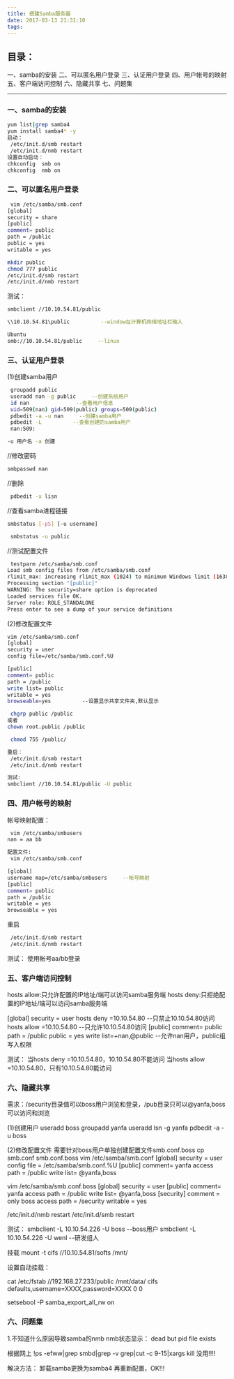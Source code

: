 ```yaml
---
title: 搭建Samba服务器
date: 2017-03-13 21:31:10
tags:
---
```


## 目录：
一、samba的安装
二、可以匿名用户登录
三、认证用户登录
四、用户帐号的映射
五、客户端访问控制
六、隐藏共享
七、问题集

-----------------------------------
### 一、samba的安装
``` bash
yum list|grep samba4
yum install samba4* -y
启动：
 /etc/init.d/smb restart
 /etc/init.d/nmb restart
设置自动启动：
chkconfig  smb on
chkconfig  nmb on
```

### 二、可以匿名用户登录
``` bash
 vim /etc/samba/smb.conf
[global]
security = share
[public]
comment= public
path = /public
public = yes
writable = yes

mkdir public
chmod 777 public
/etc/init.d/smb restart
/etc/init.d/nmb restart
```

测试：
``` bash
smbclient //10.10.54.81/public

\\10.10.54.81\public          --window在计算机网络地址栏输入

Ubuntu
smb://10.10.54.81/public     --linux
```

### 三、认证用户登录

(1)创建samba用户
``` bash
 groupadd public
 useradd nan -g public     --创建系统用户
 id nan               --查看用户信息
 uid=509(nan) gid=509(public) groups=509(public)
 pdbedit -a -u nan     --创建samba用户
 pdbedit -L          --查看创建的samba用户
 nan:509:

-u 用户名 -a 创建
```

//修改密码
``` bash
smbpasswd nan
```

//删除
``` bash
 pdbedit -x lisn
``` 

//查看samba进程链接
``` bash
smbstatus [-pS] [-u username]

 smbstatus -u public
```

//测试配置文件
``` bash
 testparm /etc/samba/smb.conf
Load smb config files from /etc/samba/smb.conf
rlimit_max: increasing rlimit_max (1024) to minimum Windows limit (16384)
Processing section "[public]"
WARNING: The security=share option is deprecated
Loaded services file OK.
Server role: ROLE_STANDALONE
Press enter to see a dump of your service definitions
```

(2)修改配置文件
``` bash
vim /etc/samba/smb.conf
[global]
security = user
config file=/etc/samba/smb.conf.%U

[public]
comment= public
path = /public
write list= public
writable = yes
browseable=yes          --设置显示共享文件夹,默认显示

 chgrp public /public
或者
chown root.public /public

 chmod 755 /public/

重启：
 /etc/init.d/smb restart
 /etc/init.d/nmb restart

测试:
smbclient //10.10.54.81/public -U public
```

### 四、用户帐号的映射
帐号映射配置：
``` bash
 vim /etc/samba/smbusers
nan = aa bb
```

``` bash
配置文件:
 vim /etc/samba/smb.conf

[global]
username map=/etc/samba/smbusers     --帐号映射
[public]
comment= public
path = /public
writable = yes
browseable = yes

```

重启
``` bash
 /etc/init.d/smb restart
 /etc/init.d/nmb restart
```

测试：
使用帐号aa/bb登录


### 五、客户端访问控制
hosts allow:只允许配置的IP地址/端可以访问samba服务端
hosts deny:只拒绝配置的IP地址/端可以访问samba服务端

[global]
security = user
hosts deny =10.10.54.80  --只禁止10.10.54.80访问
hosts allow =10.10.54.80 --只允许10.10.54.80访问
[public]
comment= public
path = /public
public = yes
write list=+nan,@public --允许nan用户，public组写入权限

测试：
当hosts deny =10.10.54.80，10.10.54.80不能访问
当hosts allow =10.10.54.80，只有10.10.54.80能访问


### 六、隐藏共享
需求：/security目录值可以boss用户浏览和登录，/pub目录只可以@yanfa,boss可以访问和浏览

(1)创建用户
 useradd boss
 groupadd yanfa
 useradd lsn -g yanfa
 pdbedit -a -u boss

(2)修改配置文件
需要针对boss用户单独创建配置文件smb.conf.boss
 cp smb.conf smb.conf.boss
 vim /etc/samba/smb.conf
[global]
security = user
config file = /etc/samba/smb.conf.%U
[public]
comment= yanfa access
path = /public
write list= @yanfa,boss

 vim /etc/samba/smb.conf.boss
[global]
security = user
[public]
comment= yanfa access
path = /public
write list= @yanfa,boss
[security]
comment = only boss access
path = /security
writable = yes

 /etc/init.d/nmb restart
 /etc/init.d/smb restart

测试：
smbclient -L 10.10.54.226 -U boss --boss用户
smbclient -L 10.10.54.226 -U wenl --研发组人

挂载
mount -t cifs //10.10.54.81/softs /mnt/

设置自动挂载：

cat /etc/fstab
//192.168.27.233/public /mnt/data/ cifs defaults,username=XXXX,password=XXXX  0 0


setsebool -P samba_export_all_rw on

### 六、问题集

1.不知道什么原因导致samba的nmb
nmb状态显示：
dead but pid file exists

根据网上
!ps -efww|grep smbd|grep -v grep|cut -c 9-15|xargs kill 
没用!!!!

解决方法：
卸载samba更换为samba4
再重新配置，OK!!!




